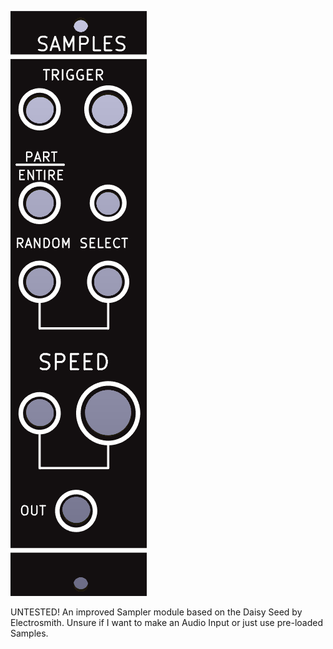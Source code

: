 ![](https://raw.githubusercontent.com/Fihdi/Eurorack/refs/heads/main/SimpleSampler/SamplesFront.png)

UNTESTED! An improved Sampler module based on the Daisy Seed by Electrosmith. Unsure if I want to make an Audio Input or just use pre-loaded Samples.
